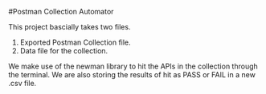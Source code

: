 #Postman Collection Automator

This project bascially takes two files.
1. Exported Postman Collection file.
2. Data file for the collection.

We make use of the newman library to hit the APIs in the collection through the terminal. We are also storing the results of hit as PASS or FAIL in a new .csv file.

